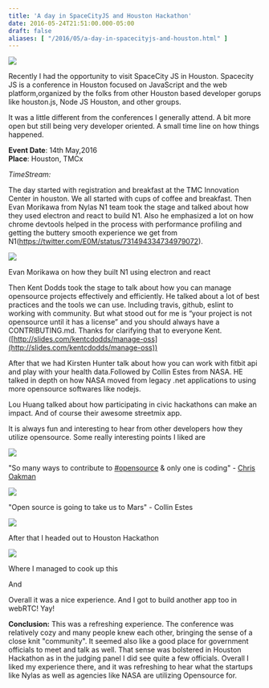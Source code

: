 ```yaml
---
title: 'A day in SpaceCityJS and Houston Hackathon'
date: 2016-05-24T21:51:00.000-05:00
draft: false
aliases: [ "/2016/05/a-day-in-spacecityjs-and-houston.html" ]
---
```


![](https://pbs.twimg.com/profile_images/502204815422656513/yzVT5dlj.png)

  

Recently I had the opportunity to visit SpaceCity JS in Houston. Spacecity JS is a conference in Houston focused on JavaScript and the web platform,organized by the folks from other Houston based developer gorups like houston.js, Node JS Houston, and other groups.  
  
It was a little different from the conferences I generally attend. A bit more open but still being very developer oriented. A small time line on how things happened.  
  
  
**Event Date**: 14th May,2016  
**Place**: Houston, TMCx  
  

_TimeStream:_  
  
The day started with registration and breakfast at the TMC Innovation Center in houston. We all started with cups of coffee and breakfast. Then Evan Morikawa from Nylas N1 team took the stage and talked about how they used electron and react to build N1. Also he emphasized a lot on how chrome devtools helped in the process with performance profiling and getting the buttery smooth experience we get from N1(https://twitter.com/E0M/status/731494334734979072).

![](http://c4.staticflickr.com/8/7297/27054827451_9757628e7f_b.jpg)

Evan Morikawa on how they built N1 using electron and react

Then Kent Dodds took the stage to talk about how you can manage opensource projects effectively and efficiently. He talked about a lot of best practices and the tools we can use. Including travis, github, eslint to working with community. But what stood out for me is “your project is not opensource until it has a license” and you should always have a CONTRIBUTING.md. Thanks for clarifying that to everyone Kent.([http://slides.com/kentcdodds/manage-oss](http://slides.com/kentcdodds/manage-oss))  
  
After that we had Kirsten Hunter talk about how you can work with fitbit api and play with your health data.Followed by Collin Estes from NASA. HE talked in depth on how NASA moved from legacy .net applications to using more opensource softwares like nodejs.  
  
Lou Huang talked about how participating in civic hackathons can make an impact. And of course their awesome streetmix app.  
  
  
It is always fun and interesting to hear from other developers how they utilize opensource. Some really interesting points I liked are

![](https://pbs.twimg.com/media/CicyjsVUoAAvfOZ.jpg:large)

"So many ways to contribute to [#opensource](https://twitter.com/hashtag/opensource?src=hash) & only one is coding" - [Chris Oakman](https://twitter.com/oakmac1)

  

![](http://c1.staticflickr.com/8/7074/27028839832_744c461cea_b.jpg)

"Open source is going to take us to Mars" - Collin Estes

![](http://c5.staticflickr.com/8/7137/26517770004_5ede23c329_b.jpg)

After that I headed out to Houston Hackathon 

![](http://houstonhackathon.com/img/artwork.jpg)

  

Where I managed to cook up this

  

And  
  

Overall it was a nice experience. And I got to build another app too in webRTC! Yay!  
  
**Conclusion:** This was a refreshing experience. The conference was relatively cozy and many people knew each other, bringing the sense of a close knit "community". It seemed also like a good place for government officials to meet and talk as well. That sense was bolstered in Houston Hackathon as in the judging panel I did see quite a few officials. Overall I liked my experience there, and it was refreshing to hear what the startups like Nylas as well as agencies like NASA are utilizing Opensource for.
